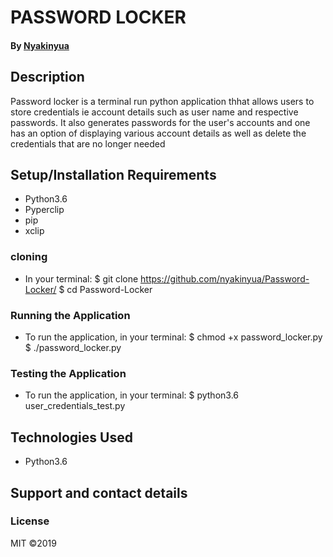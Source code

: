# PASSWORD LOCKER
#### 
#### By **[Nyakinyua](https://github.com/Nyakinyua/Password_locker)**
## Description
Password locker is a terminal run python application thhat allows users to store credentials ie account details such as user name and respective passwords. It also generates passwords for the user's accounts and one has an option of displaying various account details as well as delete the credentials that are no longer needed
## Setup/Installation Requirements
* Python3.6
* Pyperclip
* pip
* xclip

### cloning
* In your terminal:
    $ git clone https://github.com/nyakinyua/Password-Locker/
  $ cd Password-Locker

### Running the Application
* To run the application, in your terminal:
 $ chmod +x password_locker.py
  $ ./password_locker.py

### Testing the Application
* To run the application, in your terminal:
$ python3.6 user_credentials_test.py
## Technologies Used
* Python3.6
## Support and contact details

### License
MIT ©2019  

